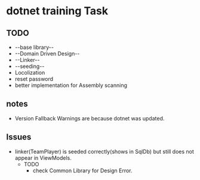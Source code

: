 # dotnet training Task

## TODO 
- --base library--
- --Domain Driven Design--
- --Linker--
- --seeding--
- Locolization
- reset password
- better implementation for Assembly scanning

## notes
- Version Fallback Warnings are because dotnet was updated.

## Issues
- linker(TeamPlayer) is seeded correctly(shows in SqlDb) but still does not appear in ViewModels.
	- TODO
		- check Common Library for Design Error.
